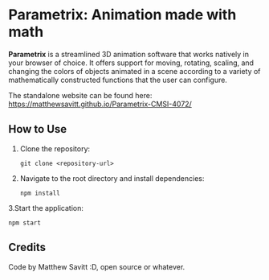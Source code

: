 # Parametrix: Animation made with math

**Parametrix** is a streamlined 3D animation software that works natively in your browser of choice. It offers support for moving, rotating, scaling, and changing the colors of objects animated in a scene according to a variety of mathematically constructed functions that the user can configure.

The standalone website can be found here: https://matthewsavitt.github.io/Parametrix-CMSI-4072/

## How to Use

1. Clone the repository:
   ```
   git clone <repository-url>
   ```
2. Navigate to the root directory and install dependencies:
   ```
   npm install
   ```
3.Start the application:
   ```
   npm start
   ```


## Credits
Code by Matthew Savitt :D, open source or whatever.

